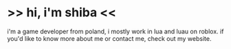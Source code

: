 # >> hi, i'm shiba <<

i'm a game developer from poland, i mostly work in lua and luau on roblox.
if you'd like to know more about me or contact me, check out my website.
